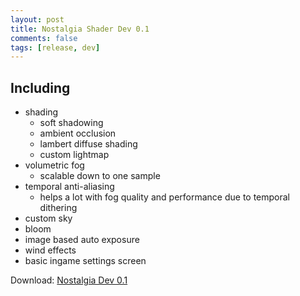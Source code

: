 ```yaml
---
layout: post
title: Nostalgia Shader Dev 0.1
comments: false
tags: [release, dev]
---
```


<h2> Including </h2>

* shading
  * soft shadowing
  * ambient occlusion
  * lambert diffuse shading
  * custom lightmap
* volumetric fog
  * scalable down to one sample
* temporal anti-aliasing
  * helps a lot with fog quality and performance due to temporal dithering
* custom sky
* bloom
* image based auto exposure
* wind effects
* basic ingame settings screen


Download: [Nostalgia Dev 0.1](https://github.com/rre36/glsl_nostalgia/releases/download/v0.1/NostalgiaMain_dev0.1.zip)